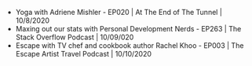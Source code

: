- Yoga with Adriene Mishler - EP020 | At The End of The Tunnel | 10/8/2020
- Maxing out our stats with Personal Development Nerds - EP263 | The Stack Overflow Podcast | 10/09/020
- Escape with TV chef and cookbook author Rachel Khoo - EP003 | The Escape Artist Travel Podcast | 10/10/2020
